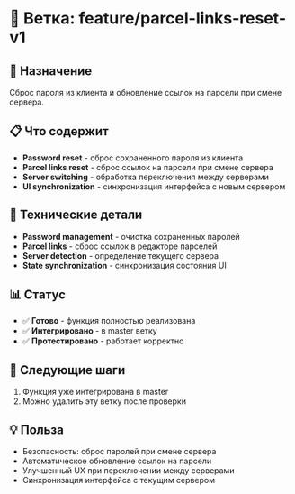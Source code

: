 # 🌿 Ветка: feature/parcel-links-reset-v1

## 🎯 **Назначение**
Сброс пароля из клиента и обновление ссылок на парсели при смене сервера.

## 📋 **Что содержит**
- **Password reset** - сброс сохраненного пароля из клиента
- **Parcel links reset** - сброс ссылок на парсели при смене сервера
- **Server switching** - обработка переключения между серверами
- **UI synchronization** - синхронизация интерфейса с новым сервером

## 🔧 **Технические детали**
- **Password management** - очистка сохраненных паролей
- **Parcel links** - сброс ссылок в редакторе парселей
- **Server detection** - определение текущего сервера
- **State synchronization** - синхронизация состояния UI

## 📊 **Статус**
- ✅ **Готово** - функция полностью реализована
- ✅ **Интегрировано** - в master ветку
- ✅ **Протестировано** - работает корректно

## 🚀 **Следующие шаги**
1. Функция уже интегрирована в master
2. Можно удалить эту ветку после проверки

## 💡 **Польза**
- Безопасность: сброс паролей при смене сервера
- Автоматическое обновление ссылок на парсели
- Улучшенный UX при переключении между серверами
- Синхронизация интерфейса с текущим сервером
